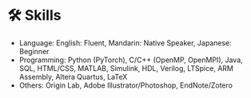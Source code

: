 <span class='anchor' id='-skills'></span>
# 🛠️ Skills

- Language: English: Fluent, Mandarin: Native Speaker, Japanese: Beginner
- Programming: Python (PyTorch), C/C++ (OpenMP, OpenMPI), Java, SQL,  HTML/CSS, MATLAB, Simulink, HDL, Verilog, LTSpice, ARM Assembly, Altera Quartus, LaTeX
- Others: Origin Lab, Adobe Illustrator/Photoshop, EndNote/Zotero